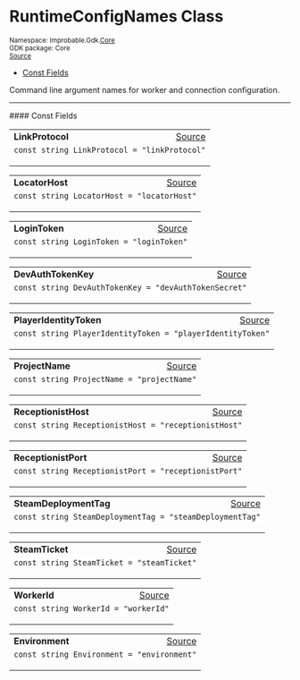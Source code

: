 
# RuntimeConfigNames Class
<sup>
Namespace: Improbable.Gdk.<a href="{{urlRoot}}/api/core-index">Core</a><br/>
GDK package: Core<br/>
<a href="https://www.github.com/spatialos/gdk-for-unity/blob/6689e30/workers/unity/Packages/io.improbable.gdk.core/Config/RuntimeConfig.cs/#L23">Source</a>
<style>
a code {
                    padding: 0em 0.25em!important;
}
code {
                    background-color: #ffffff!important;
}
</style>
</sup>
<nav id="pageToc" class="page-toc"><ul><li><a href="#const-fields">Const Fields</a>
</ul></nav>

</p>



<p>Command line argument names for worker and connection configuration. </p>






</p>
<hr style="width:100%; border-top-color:#d8d8d8" />
#### Const Fields


</p>




<table width="100%">
    <tr>
        <td style="border-right:none"><b>LinkProtocol</b></td>
        <td style="border-left:none; text-align:right"><a href="https://www.github.com/spatialos/gdk-for-unity/blob/6689e30/workers/unity/Packages/io.improbable.gdk.core/Config/RuntimeConfig.cs/#L25">Source</a></td>
    </tr>
    <tr>
        <td colspan="2">
<code>const string LinkProtocol = &quot;linkProtocol&quot;</code></p>


</td>
    </tr>
</table>


<table width="100%">
    <tr>
        <td style="border-right:none"><b>LocatorHost</b></td>
        <td style="border-left:none; text-align:right"><a href="https://www.github.com/spatialos/gdk-for-unity/blob/6689e30/workers/unity/Packages/io.improbable.gdk.core/Config/RuntimeConfig.cs/#L26">Source</a></td>
    </tr>
    <tr>
        <td colspan="2">
<code>const string LocatorHost = &quot;locatorHost&quot;</code></p>


</td>
    </tr>
</table>


<table width="100%">
    <tr>
        <td style="border-right:none"><b>LoginToken</b></td>
        <td style="border-left:none; text-align:right"><a href="https://www.github.com/spatialos/gdk-for-unity/blob/6689e30/workers/unity/Packages/io.improbable.gdk.core/Config/RuntimeConfig.cs/#L27">Source</a></td>
    </tr>
    <tr>
        <td colspan="2">
<code>const string LoginToken = &quot;loginToken&quot;</code></p>


</td>
    </tr>
</table>


<table width="100%">
    <tr>
        <td style="border-right:none"><b>DevAuthTokenKey</b></td>
        <td style="border-left:none; text-align:right"><a href="https://www.github.com/spatialos/gdk-for-unity/blob/6689e30/workers/unity/Packages/io.improbable.gdk.core/Config/RuntimeConfig.cs/#L28">Source</a></td>
    </tr>
    <tr>
        <td colspan="2">
<code>const string DevAuthTokenKey = &quot;devAuthTokenSecret&quot;</code></p>


</td>
    </tr>
</table>


<table width="100%">
    <tr>
        <td style="border-right:none"><b>PlayerIdentityToken</b></td>
        <td style="border-left:none; text-align:right"><a href="https://www.github.com/spatialos/gdk-for-unity/blob/6689e30/workers/unity/Packages/io.improbable.gdk.core/Config/RuntimeConfig.cs/#L29">Source</a></td>
    </tr>
    <tr>
        <td colspan="2">
<code>const string PlayerIdentityToken = &quot;playerIdentityToken&quot;</code></p>


</td>
    </tr>
</table>


<table width="100%">
    <tr>
        <td style="border-right:none"><b>ProjectName</b></td>
        <td style="border-left:none; text-align:right"><a href="https://www.github.com/spatialos/gdk-for-unity/blob/6689e30/workers/unity/Packages/io.improbable.gdk.core/Config/RuntimeConfig.cs/#L30">Source</a></td>
    </tr>
    <tr>
        <td colspan="2">
<code>const string ProjectName = &quot;projectName&quot;</code></p>


</td>
    </tr>
</table>


<table width="100%">
    <tr>
        <td style="border-right:none"><b>ReceptionistHost</b></td>
        <td style="border-left:none; text-align:right"><a href="https://www.github.com/spatialos/gdk-for-unity/blob/6689e30/workers/unity/Packages/io.improbable.gdk.core/Config/RuntimeConfig.cs/#L31">Source</a></td>
    </tr>
    <tr>
        <td colspan="2">
<code>const string ReceptionistHost = &quot;receptionistHost&quot;</code></p>


</td>
    </tr>
</table>


<table width="100%">
    <tr>
        <td style="border-right:none"><b>ReceptionistPort</b></td>
        <td style="border-left:none; text-align:right"><a href="https://www.github.com/spatialos/gdk-for-unity/blob/6689e30/workers/unity/Packages/io.improbable.gdk.core/Config/RuntimeConfig.cs/#L32">Source</a></td>
    </tr>
    <tr>
        <td colspan="2">
<code>const string ReceptionistPort = &quot;receptionistPort&quot;</code></p>


</td>
    </tr>
</table>


<table width="100%">
    <tr>
        <td style="border-right:none"><b>SteamDeploymentTag</b></td>
        <td style="border-left:none; text-align:right"><a href="https://www.github.com/spatialos/gdk-for-unity/blob/6689e30/workers/unity/Packages/io.improbable.gdk.core/Config/RuntimeConfig.cs/#L33">Source</a></td>
    </tr>
    <tr>
        <td colspan="2">
<code>const string SteamDeploymentTag = &quot;steamDeploymentTag&quot;</code></p>


</td>
    </tr>
</table>


<table width="100%">
    <tr>
        <td style="border-right:none"><b>SteamTicket</b></td>
        <td style="border-left:none; text-align:right"><a href="https://www.github.com/spatialos/gdk-for-unity/blob/6689e30/workers/unity/Packages/io.improbable.gdk.core/Config/RuntimeConfig.cs/#L34">Source</a></td>
    </tr>
    <tr>
        <td colspan="2">
<code>const string SteamTicket = &quot;steamTicket&quot;</code></p>


</td>
    </tr>
</table>


<table width="100%">
    <tr>
        <td style="border-right:none"><b>WorkerId</b></td>
        <td style="border-left:none; text-align:right"><a href="https://www.github.com/spatialos/gdk-for-unity/blob/6689e30/workers/unity/Packages/io.improbable.gdk.core/Config/RuntimeConfig.cs/#L35">Source</a></td>
    </tr>
    <tr>
        <td colspan="2">
<code>const string WorkerId = &quot;workerId&quot;</code></p>


</td>
    </tr>
</table>


<table width="100%">
    <tr>
        <td style="border-right:none"><b>Environment</b></td>
        <td style="border-left:none; text-align:right"><a href="https://www.github.com/spatialos/gdk-for-unity/blob/6689e30/workers/unity/Packages/io.improbable.gdk.core/Config/RuntimeConfig.cs/#L36">Source</a></td>
    </tr>
    <tr>
        <td colspan="2">
<code>const string Environment = &quot;environment&quot;</code></p>


</td>
    </tr>
</table>












